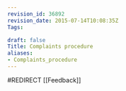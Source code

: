 ```yaml
---
revision_id: 36892
revision_date: 2015-07-14T10:08:35Z
Tags:

draft: false
Title: Complaints procedure
aliases:
- Complaints_procedure
---
```

#REDIRECT [[Feedback]]